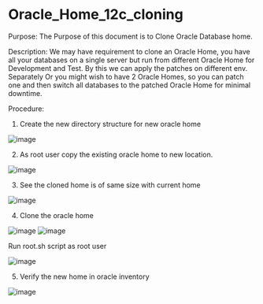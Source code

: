 # Oracle_Home_12c_cloning

Purpose:
The Purpose of this document is to Clone Oracle Database home.

Description:
We may have requirement to clone an Oracle Home, you have all your databases on a single server but run from different Oracle Home for Development and Test. By this we can apply the patches on different env. Separately Or you might wish to have 2 Oracle Homes, so you can patch one and then switch all databases to the patched Oracle Home for minimal downtime.

Procedure:
1) Create the new directory structure for new oracle home
   
![image](https://github.com/The-DBA-world/Oracle_Home_12c_cloning/assets/116766530/019e80bf-2477-45d7-8741-d74e9be0985b)

2) As root user copy the existing oracle home to new location.

![image](https://github.com/The-DBA-world/Oracle_Home_12c_cloning/assets/116766530/41087795-3718-4c38-ac5e-886c0ac95a53)

3) See the cloned home is of same size with current home

![image](https://github.com/The-DBA-world/Oracle_Home_12c_cloning/assets/116766530/6e735c7e-0d92-488b-a10f-743764b1c97a)

4) Clone the oracle home

![image](https://github.com/The-DBA-world/Oracle_Home_12c_cloning/assets/116766530/0c580a32-1b0e-481a-9dfe-d2defdf56029)
![image](https://github.com/The-DBA-world/Oracle_Home_12c_cloning/assets/116766530/3220e944-c799-4ad3-a841-4add73523fcc)

Run root.sh script as root user

![image](https://github.com/The-DBA-world/Oracle_Home_12c_cloning/assets/116766530/e08826c0-7375-4b1f-8a84-1ff53360eeb6)

5) Verify the new home in oracle inventory

![image](https://github.com/The-DBA-world/Oracle_Home_12c_cloning/assets/116766530/a3a1c4b3-b13b-41d1-a0a4-ea95fe0b2891)
